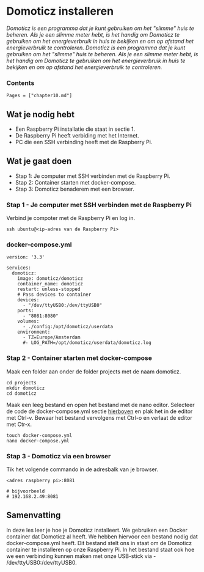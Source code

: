 # Domoticz installeren

*Domoticz is een programma dat je kunt gebruiken om het "slimme" huis te beheren. Als je een slimme meter hebt, is het handig om Domoticz te gebruiken om het energieverbruik in huis te bekijken en om op afstand het energieverbruik te controleren. Domoticz is een programma dat je kunt gebruiken om het "slimme" huis te beheren. Als je een slimme meter hebt, is het handig om Domoticz te gebruiken om het energieverbruik in huis te bekijken en om op afstand het energieverbruik te controleren.*

### Contents

```@contents
Pages = ["chapter10.md"]
```

## Wat je nodig hebt

- Een Raspberry Pi installatie die staat in sectie 1.
- De Raspberry Pi heeft verbiding met het Internet.
- PC die een SSH verbinding heeft met de Raspberry Pi.

## Wat je gaat doen

- Stap 1: Je computer met SSH verbinden met de Raspberry Pi.
- Stap 2: Container starten met docker-compose.
- Stap 3: Domoticz benaderem met een browser.

### Stap 1 - Je computer met SSH verbinden met de Raspberry Pi

Verbind je compoter met de Raspberry Pi en log in.
```
ssh ubuntu@<ip-adres van de Raspberry Pi>
```

### docker-compose.yml
```
version: '3.3'

services:
  domoticz:
    image: domoticz/domoticz
    container_name: domoticz
    restart: unless-stopped
    # Pass devices to container
    devices:
      - "/dev/ttyUSB0:/dev/ttyUSB0"
    ports:
      - "8081:8080"
    volumes:
      - ./config:/opt/domoticz/userdata
    environment:
      - TZ=Europe/Amsterdam
      #- LOG_PATH=/opt/domoticz/userdata/domoticz.log
```


### Stap 2 - Container starten met docker-compose

Maak een folder aan onder de folder projects met de naam domoticz.
```
cd projects
mkdir domoticz
cd domoticz
```

Maak een leeg bestand en open het bestand met de nano editor. Selecteer de code de docker-compose.yml sectie [hierboven](#docker-compose.yml) en plak het in de editor met Ctrl-v. Bewaar het bestand vervolgens met Ctrl-o en verlaat de editor met Ctr-x.
```
touch docker-compose.yml
nano docker-compose.yml
```

### Stap 3 - Domoticz via een browser

Tik het volgende commando in de adresbalk van je browser.
```
<adres raspberry pi>:8081

# bijvoorbeeld
# 192.168.2.49:8081

```

## Samenvatting

In deze les leer je hoe je Domoticz installeert. We gebruiken een Docker container dat Domoticz al heeft. We hebben hiervoor een bestand nodig dat docker-compose.yml heeft. Dit bestand stelt ons in staat om de Domoticz container te installeren op onze Raspberry Pi. In het bestand staat ook hoe we een verbinding kunnen maken met onze USB-stick via - /dev/ttyUSB0:/dev/ttyUSB0.